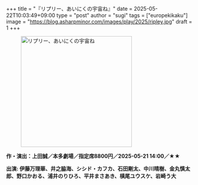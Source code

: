 +++
title = "『リプリー、あいにくの宇宙ね』"
date = 2025-05-22T10:03:49+09:00
type = "post"
author = "sugi"
tags = ["europekikaku"]
image = "https://blog.asharpminor.com/images/play/2025/ripley.jpg"
draft = 1
+++
<figure class="alignleft"><img src="/images/play/2025/ripley.jpg" alt="リプリー、あいにくの宇宙ね" style="width: 300px !important;"></figure>

**作・演出：上田誠／本多劇場／指定席8800円／2025-05-21 14:00／★★**

**出演: 伊藤万理華、井之脇海、シシド・カフカ、石田剛太、中川晴樹、金丸慎太郎、野口かおる、浦井のりひろ、平井まさあき、槙尾ユウスケ、岩崎う大**
